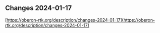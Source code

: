 ## Changes 2024-01-17

[https://oberon-rtk.org/description/changes-2024-01-17](https://oberon-rtk.org/description/changes-2024-01-17)
